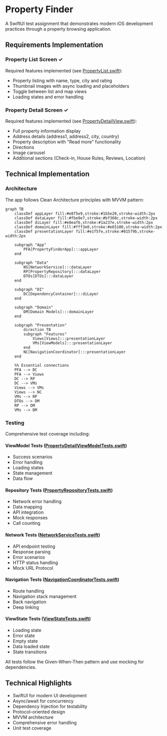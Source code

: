 # Property Finder

A SwiftUI test assignment that demonstrates modern iOS development practices through a property browsing application.

## Requirements Implementation

### Property List Screen ✓
Required features implemented (see [PropertyList.swift](PropertyFinder/Presentation/Features/PropertyList/Views/PropertyList/PropertyList.swift)):
- Property listing with name, type, city and rating
- Thumbnail images with async loading and placeholders
- Toggle between list and map views
- Loading states and error handling

### Property Detail Screen ✓
Required features implemented (see [PropertyDetailView.swift](PropertyFinder/Presentation/Features/PropertyDetail/Views/PropertyDetailView.swift)):
- Full property information display
- Address details (address1, address2, city, country)
- Property description with "Read more" functionality
- Directions
- Image carousel
- Additional sections (Check-in, House Rules, Reviews, Location)

## Technical Implementation

### Architecture
The app follows Clean Architecture principles with MVVM pattern:

```mermaid
graph TB
    classDef appLayer fill:#e8f5e9,stroke:#1b5e20,stroke-width:2px
    classDef dataLayer fill:#fbe9e7,stroke:#bf360c,stroke-width:2px
    classDef diLayer fill:#e8eaf6,stroke:#1a237e,stroke-width:2px
    classDef domainLayer fill:#fff3e0,stroke:#e65100,stroke-width:2px
    classDef presentationLayer fill:#e1f5fe,stroke:#01579b,stroke-width:2px

    subgraph "App"
        PFA[PropertyFinderApp]:::appLayer
    end

    subgraph "Data"
        NS[NetworkService]:::dataLayer
        RP[PropertyRepository]:::dataLayer
        DTOs[DTOs]:::dataLayer
    end

    subgraph "DI"
        DC[DependencyContainer]:::diLayer
    end

    subgraph "Domain"
        DM[Domain Models]:::domainLayer
    end

    subgraph "Presentation"
        direction TB
        subgraph "Features"
            Views[Views]:::presentationLayer
            VMs[ViewModels]:::presentationLayer
        end
        NC[NavigationCoordinator]:::presentationLayer
    end

    %% Essential connections
    PFA --> DC
    PFA --> Views
    DC --> RP
    DC --> VMs
    Views --> VMs
    Views --> NC
    VMs --> RP
    DTOs --> DM
    RP --> DM
    VMs --> DM
```

### Testing
Comprehensive test coverage including:

#### ViewModel Tests ([PropertyDetailViewModelTests.swift](PropertyFinderTests/Presentation/PropertyDetails/PropertyDetailViewModelTests.swift))
- Success scenarios
- Error handling
- Loading states
- State management
- Data flow

#### Repository Tests ([PropertyRepositoryTests.swift](PropertyFinderTests/Data/Repository/PropertyRepositoryTests.swift))
- Network error handling
- Data mapping
- API integration
- Mock responses
- Call counting

#### Network Tests ([NetworkServiceTests.swift](PropertyFinderTests/Data/Network/NetworkServiceTests.swift))
- API endpoint testing
- Response parsing
- Error scenarios
- HTTP status handling
- Mock URL Protocol

#### Navigation Tests ([NavigationCoordinatorTests.swift](PropertyFinderTests/Presentation/Navigation/NavigationCoordinatorTests.swift))
- Route handling
- Navigation stack management
- Back navigation
- Deep linking

#### ViewState Tests ([ViewStateTests.swift](PropertyFinderTests/Presentation/Common/ViewStateTests.swift))
- Loading state
- Error state
- Empty state
- Data loaded state
- State transitions


All tests follow the Given-When-Then pattern and use mocking for dependencies.

## Technical Highlights
- SwiftUI for modern UI development
- Async/await for concurrency
- Dependency Injection for testability
- Protocol-oriented design
- MVVM architecture
- Comprehensive error handling
- Unit test coverage

